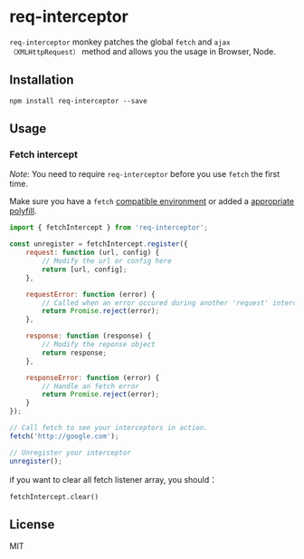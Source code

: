 # req-interceptor



`req-interceptor` monkey patches the global `fetch` and `ajax（XMLHttpRequest）` method and allows you the usage in Browser, Node.

## Installation

```
npm install req-interceptor --save
```

## Usage


### Fetch intercept

_Note_: You need to require `req-interceptor` before you use `fetch` the first time.

Make sure you have a `fetch` [compatible environment](http://caniuse.com/#search=fetch) or added a [appropriate polyfill](https://github.com/github/fetch).

```js
import { fetchIntercept } from 'req-interceptor';

const unregister = fetchIntercept.register({
    request: function (url, config) {
        // Modify the url or config here
        return [url, config];
    },

    requestError: function (error) {
        // Called when an error occured during another 'request' interceptor call
        return Promise.reject(error);
    },

    response: function (response) {
        // Modify the reponse object
        return response;
    },

    responseError: function (error) {
        // Handle an fetch error
        return Promise.reject(error);
    }
});

// Call fetch to see your interceptors in action.
fetch('http://google.com');

// Unregister your interceptor
unregister();
```
if you want to clear all fetch listener array, you should：
 
    fetchIntercept.clear()
   

## License
MIT
